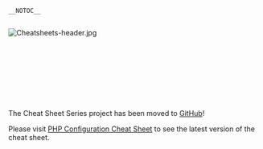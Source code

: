 `__NOTOC__`

<div style="width:100%;height:160px;border:0,margin:0;overflow: hidden;">

![Cheatsheets-header.jpg](Cheatsheets-header.jpg
"Cheatsheets-header.jpg")

</div>

The Cheat Sheet Series project has been moved to
[GitHub](https://github.com/OWASP/CheatSheetSeries)\!

Please visit [PHP Configuration Cheat
Sheet](https://github.com/OWASP/CheatSheetSeries/blob/master/cheatsheets/PHP_Configuration_Cheat_Sheet.md)
to see the latest version of the cheat sheet.